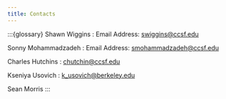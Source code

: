 ```yaml
---
title: Contacts
---
```


:::{glossary}
Shawn Wiggins
: Email Address: swiggins@ccsf.edu

Sonny Mohammadzadeh
: Email Address: smohammadzadeh@ccsf.edu

Charles Hutchins
: chutchin@ccsf.edu

Kseniya Usovich
: k_usovich@berkeley.edu

Sean Morris
:::